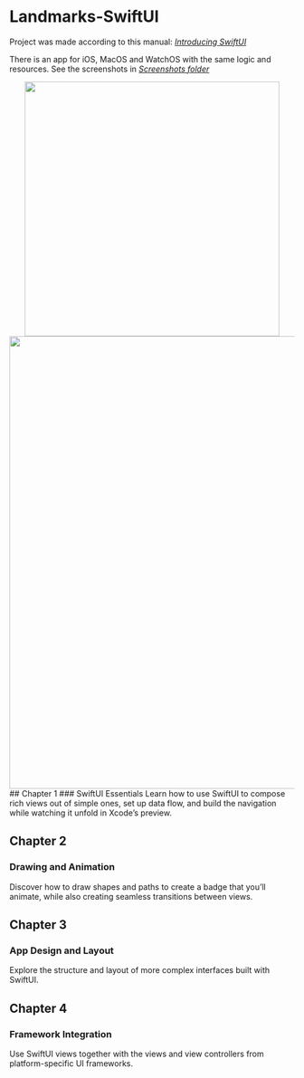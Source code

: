 # Landmarks-SwiftUI
Project was made according to this manual: [*Introducing SwiftUI*](https://developer.apple.com/tutorials/swiftui/)

There is an app for iOS, MacOS and WatchOS with the same logic and resources. See the screenshots in [*Screenshots folder*](/Screenshots)

<div align="center">
  <img src="https://i.ibb.co/Bnf97t2/Simulator-Screen-Recording-Apple-Watch-Ultra-49mm-2023-01-19-at-22-15-33.gif" width="450"/>
  <img src="https://i.ibb.co/3WtJdQk/Simulator-Screen-Recording-i-Phone-14-Pro-2023-01-19-at-22-13-51.gif" width="800"/>
</div>
## Chapter 1
### SwiftUI Essentials
Learn how to use SwiftUI to compose rich views out of simple ones, set up data flow, and build the navigation while watching it unfold in Xcode’s preview.

## Chapter 2
### Drawing and Animation
Discover how to draw shapes and paths to create a badge that you’ll animate, while also creating seamless transitions between views.

## Chapter 3
### App Design and Layout
Explore the structure and layout of more complex interfaces built with SwiftUI.

## Chapter 4
### Framework Integration
Use SwiftUI views together with the views and view controllers from platform-specific UI frameworks.
